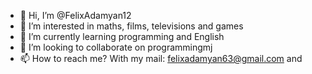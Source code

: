 - 👋 Hi, I’m @FelixAdamyan12
- 👀 I’m interested in maths, films, televisions and games
- 🌱 I’m currently learning programming and English
- 💞️ I’m looking to collaborate on programmingmj
- 📫 How to reach me? With my mail: felixadamyan63@gmail.com and 

<!---
FelixAdamyan12/FelixAdamyan12 is a ✨ special ✨ repository because its `README.md` (this file) appears on your GitHub profile.
You can click the Preview link to take a look at your changes.
--->
